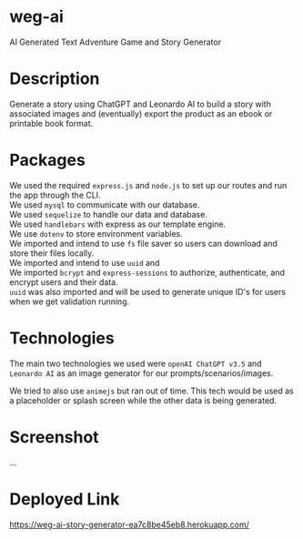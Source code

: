 # weg-ai
AI Generated Text Adventure Game and Story Generator

# Description
Generate a story using ChatGPT and Leonardo AI to build a story with associated images and (eventually) export the product as an ebook or printable book format.

# Packages
We used the required ```express.js``` and ```node.js``` to set up our routes and run the app through the CLI.\
We used ```mysql``` to communicate with our database.\
We used ```sequelize``` to handle our data and database.\
We used ```handlebars``` with express as our template engine.\
We use ```dotenv``` to store environment variables.\
We imported and intend to use ```fs``` file saver so users can download and store their files locally.\
We imported and intend to use ```uuid``` and \
We imported ```bcrypt``` and ```express-sessions``` to authorize, authenticate, and encrypt users and their data.\
```uuid``` was also imported and will be used to generate unique ID's for users when we get validation running.

# Technologies
The main two technologies we used were ```openAI ChatGPT v3.5``` and ```Leonardo AI``` as an image generator for our prompts/scenarios/images.

We tried to also use ```animejs``` but ran out of time. This tech would be used as a placeholder or splash screen while the other data is being generated.

# Screenshot
...

# Deployed Link
https://weg-ai-story-generator-ea7c8be45eb8.herokuapp.com/